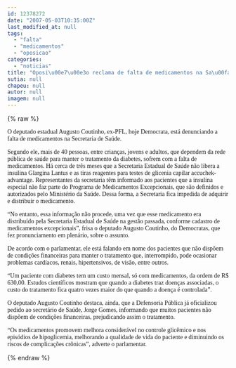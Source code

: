 ```yaml
---
id: 12378272
date: "2007-05-03T10:35:00Z"
last_modified_at: null
tags:
  - "falta"
  - "medicamentos"
  - "oposicao"
categories:
  - "noticias"
title: "Oposi\u00e7\u00e3o reclama de falta de medicamentos na Sa\u00fade"
sutia: null
chapeu: null
autor: null
imagem: null
---
```

{% raw %}
<p><P><FONT face=Verdana>O deputado estadual Augusto Coutinho, ex-PFL, hoje Democrata, está denunciando a falta de medicamentos na Secretaria de Saúde.</FONT></P></p>
<p><P><FONT face=Verdana>Segundo ele, mais de 40 pessoas, entre crianças, jovens e adultos, que dependem da rede pública de saúde para manter o tratamento da diabetes, sofrem com a falta de medicamentos. Há cerca de três meses que a Secretaria Estadual de Saúde não libera a insulina Glargina Lantus e as tiras reagentes para testes de glicenia capilar accuchek-advantage. Representantes da secretaria têm informado aos pacientes que a insulina especial não faz parte do Programa de Medicamentos Excepcionais, que são definidos e autorizados pelo Ministério da Saúde. Dessa forma, a Secretaria fica impedida de adquirir e distribuir o medicamento.</FONT></P></p>
<p><P><FONT face=Verdana>“No entanto, essa informação não procede, uma vez que esse medicamento era distribuído pela Secretaria Estadual de Saúde na gestão passada, conforme cadastro de medicamentos excepcionais”, frisa o deputado Augusto Coutinho, do Democratas, que fez pronunciamento em plenário, sobre o assunto.</FONT></P></p>
<p><P><FONT face=Verdana>De acordo com o parlamentar, ele está falando em nome dos pacientes que não dispõem de condições financeiras para manter o tratamento que, interrompido, pode ocasionar problemas cardíacos, renais, hipertensivos, de visão, entre outros. </FONT></P></p>
<p><P><FONT face=Verdana>“Um paciente com diabetes tem um custo mensal, só com medicamentos, da ordem de R$ 630,00. Estudos científicos mostram que quando a diabetes traz doenças associadas, o custo do tratamento fica quatro vezes maior do que quando a doença é controlada”.</FONT></P></p>
<p><P><FONT face=Verdana>O deputado Augusto Coutinho destaca, ainda, que a Defensoria Pública já oficializou pedido ao secretário de Saúde, Jorge Gomes, informando que muitos pacientes não dispõem de condições financeiras, prejudicando assim o tratamento. </FONT></P></p>
<p><P><FONT face=Verdana>“Os medicamentos promovem melhora considerável no controle glicêmico e nos episódios de hipoglicemia, melhorando a qualidade de vida do paciente e diminuindo os riscos de complicações crônicas”, adverte o parlamentar.</FONT></P> </p>
{% endraw %}
